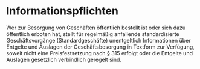 # Informationspflichten

Wer zur Besorgung von Geschäften öffentlich bestellt ist oder sich dazu öffentlich erboten hat, stellt für regelmäßig anfallende standardisierte Geschäftsvorgänge (Standardgeschäfte) unentgeltlich Informationen über Entgelte und Auslagen der Geschäftsbesorgung in Textform zur Verfügung, soweit nicht eine Preisfestsetzung nach § 315 erfolgt oder die Entgelte und Auslagen gesetzlich verbindlich geregelt sind. 

